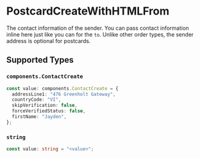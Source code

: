 # PostcardCreateWithHTMLFrom

The contact information of the sender. You can pass contact information inline here just like you can for the `to`. Unlike other order types, the sender address is optional for postcards.


## Supported Types

### `components.ContactCreate`

```typescript
const value: components.ContactCreate = {
  addressLine1: "476 Greenholt Gateway",
  countryCode: "VI",
  skipVerification: false,
  forceVerifiedStatus: false,
  firstName: "Jayden",
};
```

### `string`

```typescript
const value: string = "<value>";
```

